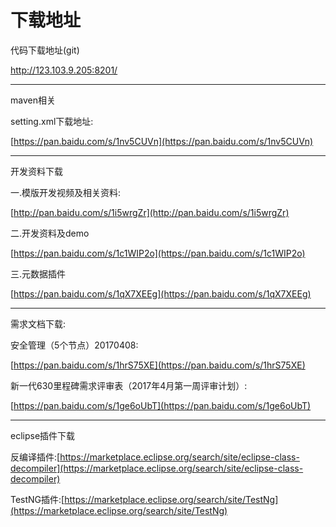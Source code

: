# 下载地址

代码下载地址\(git\)

http://123.103.9.205:8201/

------

maven相关

setting.xml下载地址:

[https://pan.baidu.com/s/1nv5CUVn](https://pan.baidu.com/s/1nv5CUVn)

---

开发资料下载

一.模版开发视频及相关资料:

[http://pan.baidu.com/s/1i5wrgZr](http://pan.baidu.com/s/1i5wrgZr)

二.开发资料及demo

[https://pan.baidu.com/s/1c1WIP2o](https://pan.baidu.com/s/1c1WIP2o)

三.元数据插件

[https://pan.baidu.com/s/1qX7XEEg](https://pan.baidu.com/s/1qX7XEEg)

---

需求文档下载:

安全管理（5个节点）20170408:

[https://pan.baidu.com/s/1hrS75XE](https://pan.baidu.com/s/1hrS75XE)

新一代630里程碑需求评审表（2017年4月第一周评审计划）:

[https://pan.baidu.com/s/1ge6oUbT](https://pan.baidu.com/s/1ge6oUbT)

---

eclipse插件下载

反编译插件:[https://marketplace.eclipse.org/search/site/eclipse-class-decompiler](https://marketplace.eclipse.org/search/site/eclipse-class-decompiler)

TestNG插件:[https://marketplace.eclipse.org/search/site/TestNg](https://marketplace.eclipse.org/search/site/TestNg)

